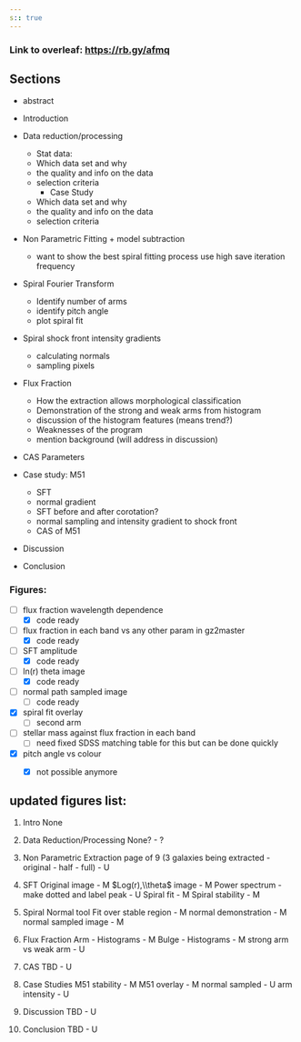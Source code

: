 ```yaml
---
s:: true
---
```


### Link to overleaf: https://rb.gy/afmq

## Sections

- abstract

- Introduction
- Data reduction/processing
	- Stat data:
	- Which data set and why
	- the quality and info on the data
	- selection criteria
		- Case Study
	- Which data set and why
	- the quality and info on the data
	- selection criteria
- Non Parametric Fitting + model subtraction
	- want to show the best spiral fitting process use high save iteration frequency
- Spiral Fourier Transform
	- Identify number of arms
	- identify pitch angle
	- plot spiral fit
- Spiral shock front intensity gradients
	- calculating normals
	- sampling pixels
- Flux Fraction
	-   How the extraction allows morphological classification
	-   Demonstration of the strong and weak arms from histogram
	-   discussion of the histogram features (means trend?)
	-   Weaknesses of the program
	-   mention background (will address in discussion)
- CAS Parameters
- Case study: M51
	- SFT 
	- normal gradient
	- SFT before and after corotation?
	- normal sampling and intensity gradient to shock front
	- CAS of M51
- Discussion
- Conclusion


### Figures:

- [ ] flux fraction wavelength dependence
	- [x] code ready
- [ ] flux fraction in each band vs any other param in gz2master
	- [x] code ready
- [ ] SFT amplitude
	- [x] code ready
- [ ] ln(r) theta image
	- [x] code ready
- [ ] normal path sampled image
	- [ ] code ready
- [x] spiral fit overlay
	- [ ] second arm
- [ ] stellar mass against flux fraction in each band
	- [ ] need fixed SDSS matching table for this but can be done quickly
- [x] pitch angle vs colour
	- [x] not possible anymore



## updated figures list:

1. Intro
None

2. Data Reduction/Processing
None? - ?

3. Non Parametric Extraction
page of 9 (3 galaxies being extracted - original - half - full) - U


4. SFT
Original image - M
$Log(r),\\theta$ image - M
Power spectrum - make dotted and label peak - U
Spiral fit - M
Spiral stability - M

5. Spiral Normal tool
Fit over stable region - M
normal demonstration - M
normal sampled image - M

6. Flux Fraction
Arm - Histograms - M
Bulge - Histograms - M
strong arm vs weak arm - U

7. CAS
TBD - U

8. Case Studies
M51 stability - M
M51 overlay - M
normal sampled - U
arm intensity - U


9. Discussion
TBD - U


10. Conclusion
TBD - U
